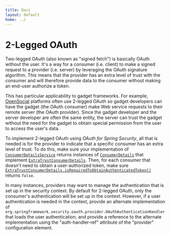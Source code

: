 ```yaml
---
title: Docs
layout: default
home: ../
---
```



# 2-Legged OAuth

Two-legged OAuth (also known as "signed fetch") is basically OAuth without the user. It's a way for a consumer (i.e. client) to make a signed request
to a provider (i.e. server) by leveraging the OAuth signature algorithm. This means that the provider has an extra level of trust with the consumer and will
therefore provide data to the consumer without making an end-user authorize a token.

This has particular applicability to gadget frameworks. For example, [OpenSocial](http://www.opensocial.org/) platforms often use 2-legged OAuth so gadget
developers can have the gadget (the OAuth consumer) make Web service requests to their remote server (the OAuth provider). Since the gadget developer and
the server developer are often the same entity, the server can trust the gadget without the need for the gadget to obtain special permission from the user to
access the user's data.

To implement 2-legged OAuth using _OAuth for Spring Security_, all that is needed is for the provider to indicate that a specific consumer has an extra
level of trust. To do this, make sure your implementation of [`ConsumerDetailsService`][ConsumerDetailsService] returns instances of 
[`ConsumerDetails`][ConsumerDetails] that implement [`ExtraTrustConsumerDetails`][ExtraTrustConsumerDetails]. Then, for each consumer
that doesn't need to obtain a user-authorized token, make sure [`ExtraTrustConsumerDetails.isRequiredToObtainAuthenticatedToken()`][isRequiredToObtainAuthenticatedToken]
returns `false`.

In many instances, providers may want to manage the authentication that is set up in the security context. By default for 2-legged OAuth, only the consumer's
authentication will be set up in the context. However, if a user authentication is needed in the context, provide an alternate implementation of
`org.springframework.security.oauth.provider.OAuthAuthenticationHandler` that loads the user authentication, and provide a reference to the alternate
implementation using the "auth-handler-ref" attribute of the "provider" configuration element.

[ConsumerDetailsService]: http://static.springsource.org/spring-security/oauth/apidocs/org/springframework/security/oauth/provider/ConsumerDetailsService.html
[ConsumerDetails]: http://static.springsource.org/spring-security/oauth/apidocs/org/springframework/security/oauth/provider/ConsumerDetails.html
[ExtraTrustConsumerDetails]: http://static.springsource.org/spring-security/oauth/apidocs/org/springframework/security/oauth/provider/ExtraTrustConsumerDetails.html
[isRequiredToObtainAuthenticatedToken]: http://static.springsource.org/spring-security/oauth/apidocs/org/springframework/security/oauth/provider/ExtraTrustConsumerDetails.html#isRequiredToObtainAuthenticatedToken()
